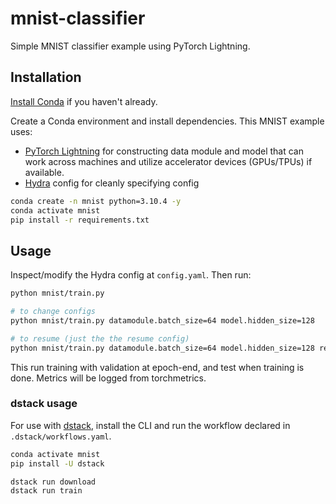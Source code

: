 # mnist-classifier

Simple MNIST classifier example using PyTorch Lightning.

## Installation

[Install Conda](https://docs.conda.io/projects/conda/en/latest/user-guide/install/index.html) if you haven't already.

Create a Conda environment and install dependencies. This MNIST example uses:

- [PyTorch Lightning](https://pytorch-lightning.readthedocs.io/en/stable/notebooks/lightning_examples/mnist-hello-world.html#Introduction-to-Pytorch-Lightning) for constructing data module and model that can work across machines and utilize accelerator devices (GPUs/TPUs) if available.
- [Hydra](https://hydra.cc) config for cleanly specifying config

```bash
conda create -n mnist python=3.10.4 -y
conda activate mnist
pip install -r requirements.txt
```

## Usage

Inspect/modify the Hydra config at `config.yaml`. Then run:

```bash
python mnist/train.py

# to change configs
python mnist/train.py datamodule.batch_size=64 model.hidden_size=128

# to resume (just the the resume config)
python mnist/train.py datamodule.batch_size=64 model.hidden_size=128 resume=true
```

This run training with validation at epoch-end, and test when training is done. Metrics will be logged from torchmetrics.

### dstack usage

For use with [dstack](https://github.com/dstackai/dstack), install the CLI and run the workflow declared in `.dstack/workflows.yaml`.

```bash
conda activate mnist
pip install -U dstack

dstack run download
dstack run train
```
